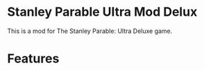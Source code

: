 # Stanley Parable Ultra Mod Delux

This is a mod for The Stanley Parable: Ultra Deluxe game.

# Features